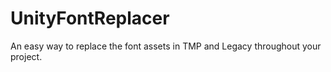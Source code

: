 # UnityFontReplacer
An easy way to replace the font assets in TMP and Legacy throughout your project.
